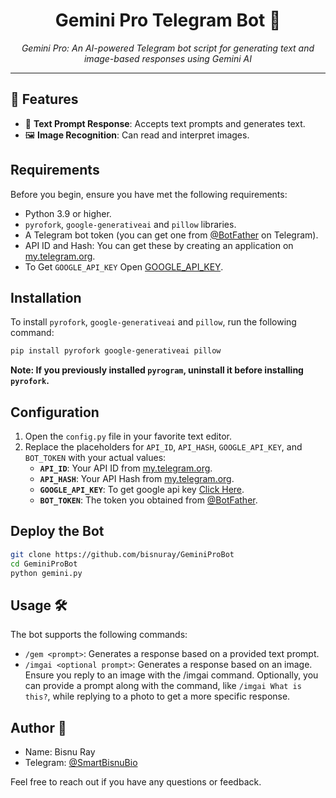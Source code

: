 <h1 align="center">Gemini Pro Telegram Bot 🌌</h1>

<p align="center">
  <em>Gemini Pro: An AI-powered Telegram bot script for generating text and image-based responses using Gemini AI</em>
</p>
<hr>

## 🌟 Features

- 🍪 **Text Prompt Response**: Accepts text prompts and generates text.
- 🖼️ **Image Recognition**: Can read and interpret images.

## Requirements

Before you begin, ensure you have met the following requirements:

- Python 3.9 or higher.
- `pyrofork`, `google-generativeai` and `pillow` libraries.
- A Telegram bot token (you can get one from [@BotFather](https://t.me/BotFather) on Telegram).
- API ID and Hash: You can get these by creating an application on [my.telegram.org](https://my.telegram.org).
- To Get `GOOGLE_API_KEY` Open [GOOGLE_API_KEY](https://makersuite.google.com/app/apikey).

## Installation

To install `pyrofork`, `google-generativeai` and `pillow`, run the following command:

```bash
pip install pyrofork google-generativeai pillow
```

**Note: If you previously installed `pyrogram`, uninstall it before installing `pyrofork`.**

## Configuration

1. Open the `config.py` file in your favorite text editor.
2. Replace the placeholders for `API_ID`, `API_HASH`, `GOOGLE_API_KEY`, and `BOT_TOKEN` with your actual values:
   - **`API_ID`**: Your API ID from [my.telegram.org](https://my.telegram.org).
   - **`API_HASH`**: Your API Hash from [my.telegram.org](https://my.telegram.org).
   - **`GOOGLE_API_KEY`**: To get google api key [Click Here](https://makersuite.google.com/app/apikey).
   - **`BOT_TOKEN`**: The token you obtained from [@BotFather](https://t.me/BotFather).

## Deploy the Bot

```sh
git clone https://github.com/bisnuray/GeminiProBot
cd GeminiProBot
python gemini.py
```
## Usage 🛠️
The bot supports the following commands:

- `/gem <prompt>`: Generates a response based on a provided text prompt.
- `/imgai <optional prompt>`: Generates a response based on an image. Ensure you reply to an image with the /imgai command. Optionally, you can provide a prompt along with the command, like `/imgai What is this?`, while replying to a photo to get a more specific response.

## Author 📝

- Name: Bisnu Ray
- Telegram: [@SmartBisnuBio](https://t.me/SmartBisnuBio)

Feel free to reach out if you have any questions or feedback.
